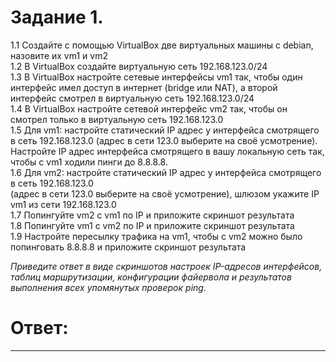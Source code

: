 # Задание 1.
1.1 Создайте с помощью VirtualBox две виртуальных машины с debian, назовите их vm1 и vm2  
1.2 В VirtualBox создайте виртуальную сеть 192.168.123.0/24  
1.3 В VirtualBox настройте сетевые интерфейсы vm1 так, чтобы один интерфейс имел доступ в интернет (bridge или NAT), 
а второй интерфейс смотрел в виртуальную сеть 192.168.123.0/24  
1.4 В VirtualBox настройте сетевой интерфейс vm2 так, чтобы он смотрел только в виртуальную сеть 192.168.123.0  
1.5 Для vm1: настройте статический IP адрес у интерфейса смотрящего в сеть 192.168.123.0 (адрес в сети 123.0 выберите
на своё усмотрение). Настройте IP адрес интерфейса смотрящего в вашу локальную сеть так, чтобы c vm1 ходили пинги 
до 8.8.8.8.  
1.6 Для vm2: настройте статический IP адрес у интерфейса смотрящего в сеть 192.168.123.0   
(адрес в сети 123.0 выберите на своё усмотрение), шлюзом укажите IP vm1 из сети 192.168.123.0  
1.7 Попингуйте vm2 с vm1 по IP и приложите скриншот результата  
1.8 Попингуйте vm1 с vm2 по IP и приложите скриншот результата  
1.9 Настройте пересылку трафика на vm1, чтобы с vm2 можно было попинговать 8.8.8.8 и приложите скриншот результата  

*Приведите ответ в виде скриншотов настроек IP-адресов интерфейсов, таблиц маршрутизации, конфигурации файервола и 
результатов выполнения всех упомянутых проверок ping.*

# Ответ:

---
